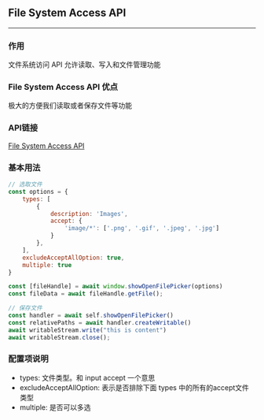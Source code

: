 ##  File System Access API

---

### 作用
文件系统访问 API 允许读取、写入和文件管理功能

### File System Access API 优点
极大的方便我们读取或者保存文件等功能

### API链接
[File System Access API](https://developer.mozilla.org/en-US/docs/Web/API/File_System_Access_API)

### 基本用法
```javascript
// 选取文件
const options = {
    types: [
        {
            description: 'Images',
            accept: {
                'image/*': ['.png', '.gif', '.jpeg', '.jpg']
            }
        },
    ],
    excludeAcceptAllOption: true,
    multiple: true
}

const [fileHandle] = await window.showOpenFilePicker(options)
const fileData = await fileHandle.getFile();
```

```javascript
// 保存文件
const handler = await self.showOpenFilePicker()
const relativePaths = await handler.createWritable()
await writableStream.write("this is content")
await writableStream.close();
```

### 配置项说明
- types: 文件类型。和 input accept 一个意思
- excludeAcceptAllOption: 表示是否排除下面 types 中的所有的accept文件类型
-  multiple: 是否可以多选